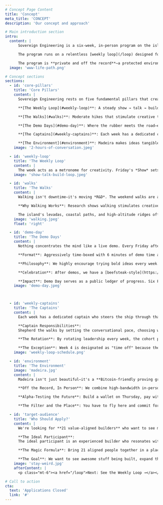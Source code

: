 ```yaml
---
# Concept Page Content
title: 'Concept'
meta_title: 'CONCEPT'
description: 'Our concept and approach'

# Main introduction section
intro:
  content: |
      Sovereign Engineering is a six-week, in-person program on the island of Madeira. Its purpose is to create the best possible environment for **high-bandwidth ideation, collaboration, and rapid prototyping** around Freedom Tech such as Bitcoin, Lightning, and Nostr.

      The program runs on a relentless [weekly loop](/loop) designed for exploration: *Monday Mornings* set the theme for the week, *Tuesday Talks* provoke discussion, *Wednesday Workshops* transfer hands-on skills, *Thursday* offers time for reflection and experimentation, and by Friday's Demo Day every participant has completed an entire **show → talk → build** loop—ready to reset and do it again the following week.

      The program is **private and off the record**—a protected environment where value-aligned builders can think freely, experiment boldly, and ship rapidly without the constraints of too much public scrutiny. Bring 21 aligned people together in a place that is highly Bitcoin-friendly and beautiful, where a shift in perspective helps new ideas flourish—and remarkable things follow.
  image: 'www-life-path.png'

# Concept sections
sections:
  - id: 'core-pillars'
    title: 'Core Pillars'
    content: |
      Sovereign Engineering rests on five fundamental pillars that create the conditions for meaningful collaboration:

      **[The Weekly Loop](#weekly-loop)**: A steady show → talk → build rhythm that drives momentum and prevents perfectionism paralysis. Every week follows the same structure—a metronome for creativity.

      **[The Walks](#walks)**: Moderate hikes that stimulate creative thought through "left foot, right foot, left brain, right brain" activation. Walking isn't downtime—it's moving R&D.

      **[The Demo Days](#demo-day)**: Where the rubber meets the road—every participant demos working code every week. Aggressively time-boxed with 6-minute demos and 2-minute discussions.

      **[The Captains](#weekly-captains)**: Each week has a dedicated captain who steers the ship, ensuring organic emergence rather than top-down direction. Rotating leadership keeps the program tight without feeling top-down.

      **[The Environment](#environment)**: Madeira makes ideas tangible fast—Bitcoin-friendly merchants, high-bandwidth in-person time, and an off-the-record space for bold exploration. Privacy, presence, and immediacy compound.
    image: '2-hours-of-conversation.jpeg'

  - id: 'weekly-loop'
    title: 'The Weekly Loop'
    content: |
      The week acts as a metronome for creativity. Friday's *Show* sets a hard deadline that concentrates effort—every participant demos something they wrote or prompted into existence themselves. The moment code compiles on stage it becomes shared reality. Over the weekend and during Monday's orientation the cohort *Talks*—walking Madeira's levadas, swapping critiques, and letting distributed cognition surface better approaches. From Tuesday onward everyone *Builds* toward the next demo.
    image: 'show-talk-build-loop.jpeg'

  - id: 'walks'
    title: 'The Walks'
    content: |
      Walking isn't downtime—it's moving *R&D*. The weekend walks are a crucial component of Sovereign Engineering, designed for light-to-moderate two- to three-hour hikes at a comfortable pace where participants can walk side-by-side and have conversations without breaking a sweat.

      **Why Walking Works**: Research shows walking stimulates creative thought. As one participant put it: "left foot, right foot, left brain, right brain." The physical movement activates your whole being and creates the perfect conditions for free-flowing ideas.

      The island's levadas, coastal paths, and high-altitude ridges offer constantly changing scenery—nature's own slide deck. The sensory experience of sun, wind, and ocean spray anchors discussions in memory, making ideas easier to recall and reference later.
    image: 'walking.jpeg'
    float: 'right'

  - id: 'demo-day'
    title: 'The Demo Days'
    content: |
      Nothing concentrates the mind like a live demo. Every Friday afternoon the cohort gathers to **show whatever runs**. Polish is optional, honesty is mandatory. The rule is simple: you must demo something new every week—either related to ongoing work or completely fresh ideas.

      **Format**: Aggressively time-boxed with 6 minutes of demo time and 2 minutes of discussion. With 20+ demos, we take breaks after every 6-7 presentations, usually running three sessions. The day typically ends around 6 PM.

      **Philosophy**: We highly encourage trying bold ideas every week. It doesn't matter if it's half-broken or half-baked—just give it your best shot and show it on Friday. The point is to ship thin vertical slices and learn fast.

      **Celebration**: After demos, we have a [beefsteak-style](https://archive.is/S3LjP) standing barbecue (no pre-arranged seating) that invites relaxed, free-flowing conversation. Friends and family are invited to join, creating a bridge between the private program and the broader community.

      **Impact**: Demo Day serves as a public ledger of progress. Six Fridays equal six checkpoints, creating proof-of-work encoded in weekly commits that prospective participants can review.
    image: 'demo-day.jpeg'

  

  - id: 'weekly-captains'
    title: 'The Captains'
    content: |
      Each week has a dedicated captain who steers the ship through that week's journey, ensuring organic emergence rather than top-down direction.

      **Captain Responsibilities**:
      Shepherd the walks by setting the conversational pace, choosing wide paths, and ensuring group mixing. Time-box Friday demos, keep Monday orientations on track, organize Wednesday workshops and find time slots, and arrange rooms appropriately for different activities (talks, workshops, demos).

      **The Rotation**: By rotating leadership every week, the cohort practices the very autonomy it preaches. Leadership is shared, logistics are decentralized, and the program stays tight without feeling top-down.

      **The Exception**: Week 4 is designated as "time off" because the program is quite intense. We learned over time that we need this break.
    image: 'weekly-loop-schedule.png'

  - id: 'environment'
    title: 'The Environment'
    image: 'madeira.jpg'
    content: |
      Madeira isn't just beautiful—it's a **Bitcoin-friendly proving ground**. Thanks to the efforts of André and FREE Madeira, there are 150+ merchants accepting Bitcoin. Paying in sats is normal.

      **Off the Record, In Person**: We combine high-bandwidth in-person time with a private, off-the-record space. That safety lets wild ideas breathe before they ship to the open sea.

      **Alpha-Testing the Future**: Build a wallet on Thursday, pay with it on Friday. Hardware, merchants, and curious peers live within walking distance, collapsing the feedback loop.

      **The Filter and the Place**: You have to fly here and commit for six weeks—a natural filter. The volcanic island, subtropical climate, and dramatic topography create the space for fresh perspectives and new ideas to emerge.

  - id: 'target-audience'
    title: 'Who Should Apply?'
    content: |
      We're looking for **21 value-aligned builders** who want to see more real things built. There are no formal requirements—just alignment and a bias to build.

      **The Ideal Participant**:
      The ideal participant is an experienced builder who resonates with the Bitcoin ethos, can code independently, and is eager to explore the frontier. They are excited—rather than terrified—by the prospect of demoing half-baked prototypes, crave long, oxytocin-fueled walks, and thrive on rapid feedback. They believe that Freedom Tech is the moral imperative of our time, want to build the future they want to see, and are willing to be fully present for the full program.

      **The Magic Formula**: Bring 21 aligned people together in a place that is highly Bitcoin-friendly and beautiful, and you get the perspective shift needed for new ideas to take root.

      **The Goal**: We want to see awesome stuff being built, expand the impact that freedom tech can have, come up with new ideas and protocols, test them immediately, and have a good time while doing it.
    image: 'stay-weird.jpg'
    afterContent: |
      <p class="mt-6"><a href="/loop">Next: See the Weekly Loop →</a></p>

# Call to action
cta:
  text: 'Applications Closed'
  link: '#'
---
```

